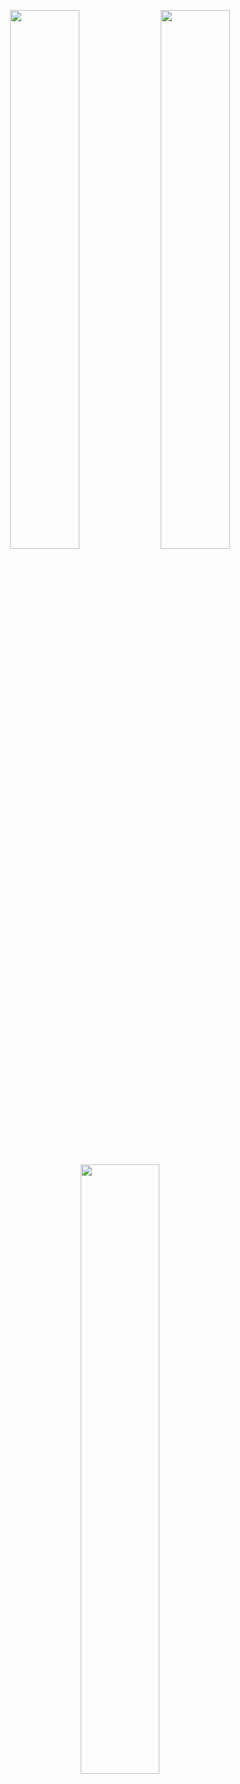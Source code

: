 <!-- README.md for https://github.com/deepak427/deepak427 -->

<p align="center">
  <img width="47%" src="https://github-readme-stats.vercel.app/api?username=deepak427&show_icons=true&theme=tokyonight&cache_seconds=3600" />
  <img width="47%" src="https://github-readme-streak-stats.herokuapp.com/?user=deepak427&theme=tokyonight" />
</p>

<p align="center">
  <img width="50%" src="https://github-readme-stats.vercel.app/api/top-langs/?username=deepak427&layout=compact&theme=tokyonight" />
</p>
